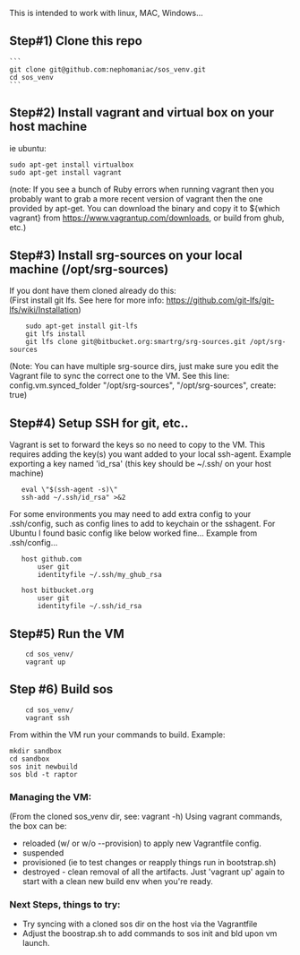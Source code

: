 This is intended to work with linux, MAC, Windows...

## Step#1) Clone this repo
    ```
    git clone git@github.com:nephomaniac/sos_venv.git 
    cd sos_venv
    ```
## Step#2) Install vagrant and virtual box on your host machine 
ie ubuntu:
```
sudo apt-get install virtualbox
sudo apt-get install vagrant
```
(note: If you see a bunch of Ruby errors when running vagrant then you probably want to grab a more recent version
           of vagrant then the one provided by apt-get. 
           You can download the binary and copy it to ${which vagrant} from 
           https://www.vagrantup.com/downloads, or build from ghub, etc.)      


## Step#3) Install srg-sources on your local machine (/opt/srg-sources) 
If you dont have them cloned already do this:   
(First install git lfs. See here for more info: https://github.com/git-lfs/git-lfs/wiki/Installation)
```
    sudo apt-get install git-lfs
    git lfs install
    git lfs clone git@bitbucket.org:smartrg/srg-sources.git /opt/srg-sources
```
(Note: You can have multiple srg-source dirs, just make sure you edit the Vagrant file to sync
 the correct one to the VM. See this line: 
 config.vm.synced_folder "/opt/srg-sources", "/opt/srg-sources", create: true)


## Step#4) Setup SSH for git, etc..  
Vagrant is set to forward the keys so no need to copy to the VM. 
This requires adding the key(s) you want added to your local ssh-agent. 
Example exporting a key named 'id_rsa' (this key should be ~/.ssh/ on your host machine)
 ```
    eval \"$(ssh-agent -s)\"
    ssh-add ~/.ssh/id_rsa" >&2
 ```
 For some environments you may need to add extra config to your .ssh/config, such as
 config lines to add to keychain or the sshagent. 
 For Ubuntu I found basic config like below worked fine...
 Example from .ssh/config...
 ```
    host github.com
        user git
        identityfile ~/.ssh/my_ghub_rsa

    host bitbucket.org
        user git
        identityfile ~/.ssh/id_rsa 
 ```
## Step#5) Run the VM
```
    cd sos_venv/
    vagrant up
```

## Step #6) Build sos
```
    cd sos_venv/
    vagrant ssh
``` 
From within the VM run your commands to build. Example:
```
mkdir sandbox
cd sandbox
sos init newbuild
sos bld -t raptor
```  
    
### Managing the VM:
(From the cloned sos_venv dir, see: vagrant -h)
Using vagrant commands, the box can be:
- reloaded (w/ or w/o --provision) to apply new Vagrantfile config. 
- suspended
- provisioned (ie to test changes or reapply things run in bootstrap.sh)
- destroyed - clean removal of all the artifacts. Just 'vagrant up' again to start with a clean new build env when you're ready. 
  
### Next Steps, things to try:
- Try syncing with a cloned sos dir on the host via the Vagrantfile
- Adjust the boostrap.sh to add commands to sos init and bld upon vm launch. 
    
    

